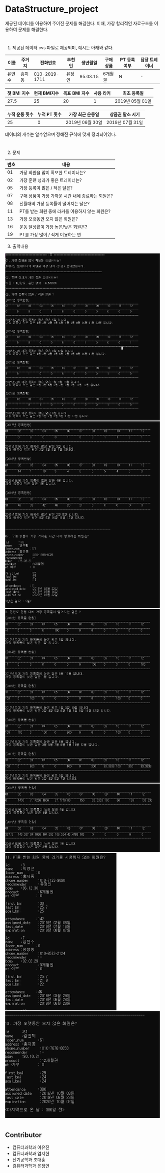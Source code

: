 # DataStructure_project

제공된 데이터를 이용하여 주어진 문제를 해결한다.
이때, 가장 합리적인 자료구조를 이용하여 문제를 해결한다.

# 

1. 제공된 데이터
cvs 파일로 제공되며, 예시는 아래와 같다.
  
  
이름 | 주거지 | 	전화번호| 추천인 |	생년월일| 구매상품 | PT 등록 여부 |	담당 트레이너 
------ | -----| -------------- | ----- | -------- | ------- | -- | ---- 
유연수 |	홍지동 |	010-2019-1711 |	유정인 |	95.03.15 |	6개월권 |	N |	-

첫 BMI 지수 |	현재 BMI지수 |	목표 BMI 지수	| 사용 라커	| 최초 등록일  
--- | --- | ---- | -- | ---------------- 
27.5 |	25 |	20 |	1 |	2019년 05월 01일 


누적 운동 횟수 |	누적 PT 횟수 |	가장 최근 운동일 |	상품권 말소 시기
-- | ---- | ------------ | ----------------
25 |	0 | 2019년 06월 30일 |	2019년 07월 31일



데이터의 개수는 알수없으며 정해진 규칙에 맞게 정리되어있다.  

# 
  
  
  

2.  문제  


번호 | 내용
---- | -----------------------------------------
01 | 가장 회원을 많이 확보한 트레이너는?
02 | 가장 훈련 성과가 좋은 트레이너는?
05 | 가장 등록이 많은 / 적은 달은?
07 | 구매 상품이 가장 가까운 시간 내에 종료하는 회원은?
08 | 전월대비 가장 등록률이 떨어지는 달은?
11 | PT를 받는 회원 중에 라커를 이용하지 않는 회원은?
13 | 가장 오랫동안 오지 않은 회원은?
16 | 운동 달성률이 가장 높은/낮은 회원은?
19 | PT를 가장 많이 / 적게 이용하는 연     
        
3. 출력내용  


![1](./image/1.png)
![2](./image/2.png)
![3](./image/3.png)
![4](./image/4.png)
![5](./image/5.png)
![6](./image/6.png)

  
    
#    
      

## Contributor
- 컴퓨터과학과 이유진
- 컴퓨터과학과 염지현
- 전기공학과 조대훈
- 컴퓨터과학과 윤정연
